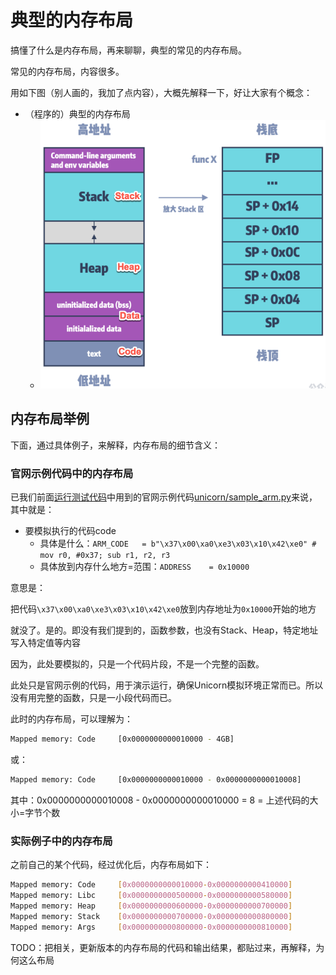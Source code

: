 # 典型的内存布局

搞懂了什么是内存布局，再来聊聊，典型的常见的内存布局。

常见的内存布局，内容很多。

用如下图（别人画的，我加了点内容），大概先解释一下，好让大家有个概念：

* （程序的）典型的内存布局
    * ![typical_memory_layout](../../../assets/img/typical_memory_layout.png)

## 内存布局举例

下面，通过具体例子，来解释，内存布局的细节含义：

### 官网示例代码中的内存布局

已我们前面[运行测试代码](https://book.crifan.org/books/cpu_emulator_unicorn/website/init/run_test_code.html)中用到的官网示例代码[unicorn/sample_arm.py](https://github.com/unicorn-engine/unicorn/blob/master/bindings/python/sample_arm.py)来说，其中就是：

* 要模拟执行的代码code
    * 具体是什么：`ARM_CODE   = b"\x37\x00\xa0\xe3\x03\x10\x42\xe0" # mov r0, #0x37; sub r1, r2, r3`
    * 具体放到内存什么地方=范围：`ADDRESS    = 0x10000`

意思是：

把代码`\x37\x00\xa0\xe3\x03\x10\x42\xe0`放到内存地址为`0x10000`开始的地方

就没了。是的。即没有我们提到的，函数参数，也没有Stack、Heap，特定地址写入特定值等内容

因为，此处要模拟的，只是一个代码片段，不是一个完整的函数。

此处只是官网示例的代码，用于演示运行，确保Unicorn模拟环境正常而已。所以没有用完整的函数，只是一小段代码而已。

此时的内存布局，可以理解为：

```bash
Mapped memory: Code     [0x0000000000010000 - 4GB]
```

或：

```bash
Mapped memory: Code     [0x0000000000010000 - 0x0000000000010008]
```

其中：0x0000000000010008 - 0x0000000000010000 = 8 = 上述代码的大小=字节个数

### 实际例子中的内存布局

之前自己的某个代码，经过优化后，内存布局如下：

```bash
Mapped memory: Code     [0x0000000000010000-0x0000000000410000]
Mapped memory: Libc     [0x0000000000500000-0x0000000000580000]
Mapped memory: Heap     [0x0000000000600000-0x0000000000700000]
Mapped memory: Stack    [0x0000000000700000-0x0000000000800000]
Mapped memory: Args     [0x0000000000800000-0x0000000000810000]
```

TODO：把相关，更新版本的内存布局的代码和输出结果，都贴过来，再解释，为何这么布局

